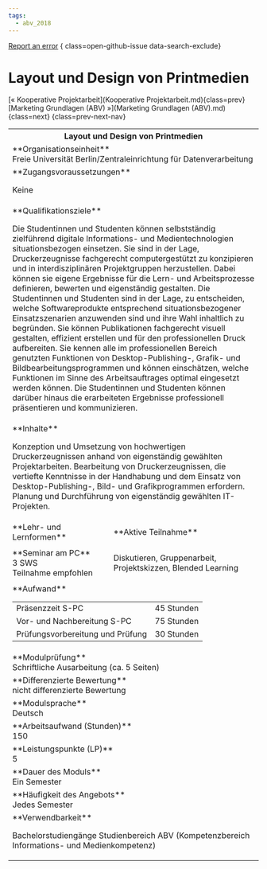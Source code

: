 ```yaml
---
tags:
  - abv_2018
---
```

[Report an error](https://github.com/SGSSGene/FUB-SUP/issues/new?title=Error%20in%20%22Layout%20und%20Design%20von%20Printmedien%22&body=There%20seems%20to%20be%20an%20error%20in%20module%20%22Layout%20und%20Design%20von%20Printmedien%22%2E%0A%0A%3CDescribe%20here%20a%20slightly%20more%20detailed%20description%20of%20what%20is%20wrong%3E&labels=bug)
{ class=open-github-issue data-search-exclude}

# Layout und Design von Printmedien

[« Kooperative Projektarbeit](Kooperative Projektarbeit.md){class=prev}
[Marketing Grundlagen (ABV) »](Marketing Grundlagen (ABV).md){class=next}
{class=prev-next-nav}

<table markdown id="moduledesc">
<tr markdown class="moduledesc_head"><th colspan="2">Layout und Design von Printmedien </th></tr>
<tr markdown><td colspan="2">**Organisationseinheit**   <br>Freie Universität Berlin/Zentraleinrichtung für Datenverarbeitung</td></tr>


<tr markdown><td colspan="2">**Zugangsvoraussetzungen** <br>

Keine


</td></tr>
<tr markdown><td colspan="2">**Qualifikationsziele**    <br>

Die Studentinnen und Studenten können selbstständig zielführend digitale
Informations- und Medientechnologien situationsbezogen einsetzen. Sie sind
in der Lage, Druckerzeugnisse fachgerecht computergestützt zu konzipieren
und in interdisziplinären Projektgruppen herzustellen. Dabei können sie
eigene Ergebnisse für die Lern- und Arbeitsprozesse definieren, bewerten und
eigenständig gestalten. Die Studentinnen und Studenten sind in der Lage, zu
entscheiden, welche Softwareprodukte entsprechend situationsbezogener
Einsatzszenarien anzuwenden sind und ihre Wahl inhaltlich zu begründen. Sie
können Publikationen fachgerecht visuell gestalten, effizient erstellen und
für den professionellen Druck aufbereiten. Sie kennen alle im
professionellen Bereich genutzten Funktionen von Desktop-Publishing-,
Grafik- und Bildbearbeitungsprogrammen und können einschätzen, welche
Funktionen im Sinne des Arbeitsauftrages optimal eingesetzt werden können.
Die Studentinnen und Studenten können darüber hinaus die erarbeiteten
Ergebnisse professionell präsentieren und kommunizieren.


</td></tr>
<tr markdown><td colspan="2">**Inhalte**                <br>

Konzeption und Umsetzung von hochwertigen Druckerzeugnissen anhand von
eigenständig gewählten Projektarbeiten. Bearbeitung von Druckerzeugnissen,
die vertiefte Kenntnisse in der Handhabung und dem Einsatz von
Desktop-Publishing-, Bild- und Grafikprogrammen erfordern. Planung und
Durchführung von eigenständig gewählten IT-Projekten.


</td></tr>

<tr markdown><td>**Lehr- und Lernformen**</td><td>**Aktive Teilnahme**</td></tr>
<tr markdown><td> **Seminar am PC** <br>3 SWS <br> Teilnahme empfohlen</td><td>

Diskutieren, Gruppenarbeit, Projektskizzen, Blended Learning
</td></tr>
<tr markdown><td colspan="2">**Aufwand**                <br>
<table class="aufwand_table">
<tr><td>Präsenzzeit S-PC</td><td>45 Stunden</td></tr>
<tr><td>Vor- und Nachbereitung S-PC</td><td>75 Stunden</td></tr>
<tr><td>Prüfungsvorbereitung und Prüfung</td><td>30 Stunden</td></tr>
</table>

</td></tr>
<tr markdown><td colspan="2">**Modulprüfung**             <br>Schriftliche Ausarbeitung (ca. 5 Seiten)


</td></tr>
<tr markdown><td colspan="2">**Differenzierte Bewertung** <br>nicht differenzierte Bewertung

</td></tr>
<tr markdown><td colspan="2">**Modulsprache**             <br>Deutsch</td></tr>
<tr markdown><td colspan="2">**Arbeitsaufwand (Stunden)** <br>150</td></tr>
<tr markdown><td colspan="2">**Leistungspunkte (LP)**     <br>5</td></tr>
<tr markdown><td colspan="2">**Dauer des Moduls**         <br>Ein Semester</td></tr>
<tr markdown><td colspan="2">**Häufigkeit des Angebots**  <br>Jedes Semester</td></tr>
<tr markdown><td colspan="2">**Verwendbarkeit**           <br>

Bachelorstudiengänge Studienbereich ABV (Kompetenzbereich Informations- und
Medienkompetenz)


</td></tr>


</table>
